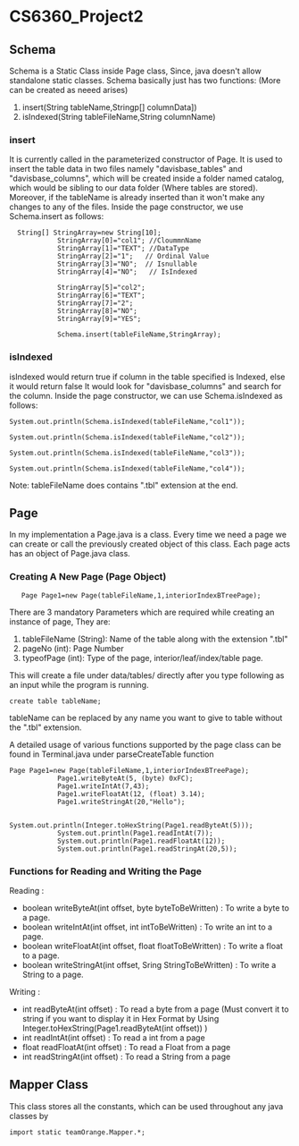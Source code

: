 # CS6360_Project2
## Schema

Schema is a Static Class inside Page class, Since, java doesn't allow standalone static classes.
Schema basically just has two functions: (More can be created as neeed arises)
1. insert(String tableName,Stringp[] columnData])
2. isIndexed(String tableFileName,String columnName)

### insert
It is currently called in the parameterized constructor of Page.
It is used to insert the table data in two files namely "davisbase_tables" and "davisbase_columns", which will be created inside a folder named catalog, which would be sibling to our data folder (Where tables are stored).
Moreover, if the tableName is already inserted than it won't make any changes to any of the files.
Inside the page constructor, we use Schema.insert as follows:
```
  String[] StringArray=new String[10];
            StringArray[0]="col1"; //CloummnName
            StringArray[1]="TEXT"; //DataType
            StringArray[2]="1";   // Ordinal Value
            StringArray[3]="NO";  // Isnullable
            StringArray[4]="NO";   // IsIndexed

            StringArray[5]="col2";
            StringArray[6]="TEXT";
            StringArray[7]="2";
            StringArray[8]="NO";
            StringArray[9]="YES";
            
            Schema.insert(tableFileName,StringArray);
```

### isIndexed
isIndexed would return true if column in the table specified is Indexed, else it would return false
It would look for "davisbase_columns" and search for the column.
Inside the page constructor, we can use Schema.isIndexed as follows:

```
System.out.println(Schema.isIndexed(tableFileName,"col1"));
            System.out.println(Schema.isIndexed(tableFileName,"col2"));
            System.out.println(Schema.isIndexed(tableFileName,"col3"));
            System.out.println(Schema.isIndexed(tableFileName,"col4"));
```

Note: tableFileName does contains ".tbl" extension at the end.

## Page

In my implementation a Page.java is a class. Every time we need a page we can create or call the previously created object of this class.
Each page acts has an object of Page.java class. 

### Creating A New Page (Page Object)
```
   Page Page1=new Page(tableFileName,1,interiorIndexBTreePage);
```
There are 3 mandatory Parameters which are required while creating an instance of page,
They are:
1) tableFileName (String): Name of the table along with the extension ".tbl"
2) pageNo (int): Page Number
3) typeofPage (int): Type of the page, interior/leaf/index/table page.

This will create a file under data/tables/ directly after you type following as an input while the program is running.
``` 
create table tableName;
```
tableName can be replaced by any name you want to give to table without the ".tbl" extension.

A detailed usage of various functions supported by the page class can be found in Terminal.java under parseCreateTable function 
```
Page Page1=new Page(tableFileName,1,interiorIndexBTreePage);
            Page1.writeByteAt(5, (byte) 0xFC);
            Page1.writeIntAt(7,43);
            Page1.writeFloatAt(12, (float) 3.14);
            Page1.writeStringAt(20,"Hello");

            System.out.println(Integer.toHexString(Page1.readByteAt(5)));
            System.out.println(Page1.readIntAt(7));
            System.out.println(Page1.readFloatAt(12));
            System.out.println(Page1.readStringAt(20,5));
```

### Functions for Reading and Writing the Page
Reading :
* boolean writeByteAt(int offset, byte byteToBeWritten) : To write a byte to a page.
* boolean writeIntAt(int offset, int intToBeWritten) : To write an int to a page.
* boolean writeFloatAt(int offset, float floatToBeWritten) : To write a float to a page.
* boolean writeStringAt(int offset, Sring StringToBeWritten) : To write a String to a page.

Writing :
* int readByteAt(int offset) : To read a byte from a page (Must convert it to string if you want to display it in Hex Format by Using Integer.toHexString(Page1.readByteAt(int offset)) )
* int readIntAt(int offset) : To read a int from a page
* float readFloatAt(int offset) : To read a Float from a page
* int readStringAt(int offset) : To read a String from a page

## Mapper Class
This class stores all the constants, which can be used throughout any java classes by 
```
import static teamOrange.Mapper.*;
```
